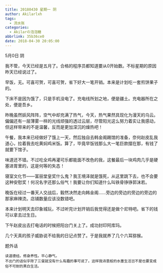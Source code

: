 ```yaml
---
title: 20180430 星期一 阴
author: Akilarlxh
tags:
  - 流水账
categories:
  - Akilarの泡泡糖
abbrlink: 35b36ce0
date: 2018-04-30 20:05:00
---
```

  5月0日 阴
  
我不管，今天已经是五月了。合格的程序员都知道要从0开始数。不标星期的原因昨天已经说过了。

早饭，无。可喜可贺，可喜可贺，省下好大一笔开销。本来是计划吃一套煎饼果子的。

下床不是因为饿了，只是手机没电了。充电线所划之地，便是疆土。充电器所在之处，便是吾乡。

昨晚虽然妖风阵阵，空气中却充满了热气，今天，热气果然具现化为漫天的乌云。偏偏还有一层薄雾一样的光线顽强的透过云层，尽管阳光这么努力着实让我感动，但这样带来的不是温馨，反而是更加深沉的燥热吧！

午餐，我本来已经做好了饿上一天，然后独自去韩金阁踢馆的准备，奈何赵皮乱我道心，拉着我去吃黄焖鸡米饭。算了，毕竟早饭钱那么大一笔巨款摆在那，有钱了就要下馆子。

味道还不错。不过吃全鸡再灌可乐都能面不改色的我，这餐最后一块鸡肉几乎是硬塞进胃里的，这是何等的失态！

寝室文化节——富丽堂皇奖什么鬼？我王境泽就是饿死，从这里跳下去，也不会要这种安慰奖！何况名字还那么俗气！我要让你们知道什么叫铁骨铮铮郭沫若。

晚饭在经过一番天人交战后，毅然决然走向韩金阁……旁边的旁边的旁边的旁边的那家麻辣烫。店铺数量应该没数错吧。

本来计划明天去印象城玩，不过听完计划开销后我觉得还是做个尼特吧。省下的钱可以拿去过生日。

下午赵皮出去打电话的时候把阳台门关上了。成功封印阿库玛。

几个天真的孩子威胁说不给我的日记点赞了。于是我就养了几个六耳猕猴。

题外话
```
读道德经。修身养性。平心静气。
不出门的话似乎除了三餐就没有什么有趣的事可说了。这样我诗意般的水墨生活岂不是也要变成俗不可耐的黑白生活。
```